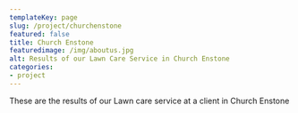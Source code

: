 ```yaml
---
templateKey: page
slug: /project/churchenstone
featured: false
title: Church Enstone
featuredimage: /img/aboutus.jpg
alt: Results of our Lawn Care Service in Church Enstone
categories:
- project
---
```

These are the results of our Lawn care service at a client in Church Enstone


